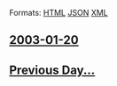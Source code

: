 
Formats: [HTML](2003/01/20/index.html)  [JSON](2003/01/20/index.json)  [XML](2003/01/20/index.xml)  

## [2003-01-20](/news/2003/01/20/index.md)

## [Previous Day...](/news/2003/01/19/index.md)

